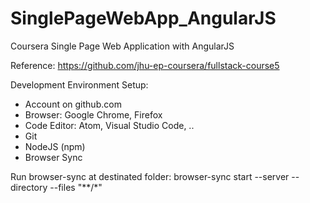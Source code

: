 # SinglePageWebApp_AngularJS
Coursera Single Page Web Application with AngularJS

Reference: https://github.com/jhu-ep-coursera/fullstack-course5

Development Environment Setup:
- Account on github.com
- Browser: Google Chrome, Firefox 
- Code Editor: Atom, Visual Studio Code, ..
- Git
- NodeJS (npm)
- Browser Sync

Run browser-sync at destinated folder: browser-sync start --server --directory --files "**/*"